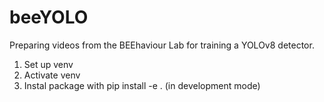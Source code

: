 # beeYOLO
Preparing videos from the BEEhaviour Lab for training a YOLOv8 detector.

1. Set up venv
2. Activate venv
3. Instal package with pip install -e . (in development mode)

